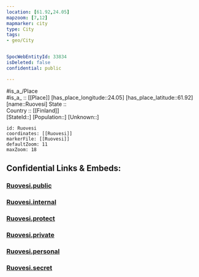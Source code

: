 ```yaml
---
location: [61.92,24.05] 
mapzoom: [7,12] 
mapmarker: city 
type: City
tags:
- geo/City


SpocWebEntityId: 33834
isDeleted: false
confidential: public

---
```

#is_a_/Place  
#is_a_ :: [[Place]] 
[has_place_longitude::24.05] 
[has_place_latitude::61.92] 
[name::Ruovesi] 
State ::  
Country :: [[Finland]]  
[StateId::] 
[Population::] 
[Unknown::] 


```leaflet
id: Ruovesi
coordinates: [[Ruovesi]] 
markerFile: [[Ruovesi]] 
defaultZoom: 11 
maxZoom: 18
```


## Confidential Links & Embeds: 

### [Ruovesi.public](/_public/\Earth\Continent\Europe\Europe~North\Finland\Provinces~Finland\Western_Finland\counties~Western_Finland\Pirkanmaa\CityRuovesi.public.md) 

### [Ruovesi.internal](/_internal/\Earth\Continent\Europe\Europe~North\Finland\Provinces~Finland\Western_Finland\counties~Western_Finland\Pirkanmaa\CityRuovesi.internal.md) 

### [Ruovesi.protect](/_protect/\Earth\Continent\Europe\Europe~North\Finland\Provinces~Finland\Western_Finland\counties~Western_Finland\Pirkanmaa\CityRuovesi.protect.md) 

### [Ruovesi.private](/_private/\Earth\Continent\Europe\Europe~North\Finland\Provinces~Finland\Western_Finland\counties~Western_Finland\Pirkanmaa\CityRuovesi.private.md) 

### [Ruovesi.personal](/_personal/\Earth\Continent\Europe\Europe~North\Finland\Provinces~Finland\Western_Finland\counties~Western_Finland\Pirkanmaa\CityRuovesi.personal.md) 

### [Ruovesi.secret](/_secret/\Earth\Continent\Europe\Europe~North\Finland\Provinces~Finland\Western_Finland\counties~Western_Finland\Pirkanmaa\CityRuovesi.secret.md)

